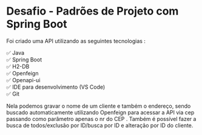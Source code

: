 # Desafio - Padrões de Projeto com Spring Boot
<p>Foi criado uma API utilizando as seguintes tecnologias :
<p>

✅ Java <br>
✅ Spring Boot <br>
✅ H2-DB <br>
✅ Openfeign<br>
✅ Openapi-ui <br>
✅ IDE para desenvolvimento (VS Code)<br>
✅ Git<br>

</p>
<p>
Nela podemos gravar o nome de um cliente e também o endereço, sendo buscado automaticamente utilizando Openfeign para acessar a API via cep passando como parâmetro apenas o nr do CEP .
Também é possível fazer a busca de todos/exclusão por ID/busca por ID e alteração por ID do cliente.
</p>
